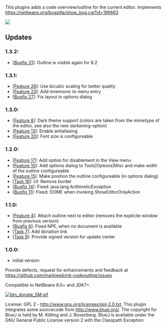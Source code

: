 This plugins adds a code overview/outline for the current editor. Implements  <a href="https://netbeans.org/bugzilla/show_bug.cgi?id=199663">https://netbeans.org/bugzilla/show_bug.cgi?id=199663</a>

<p>
<img src="https://raw.githubusercontent.com/markiewb/nb-codeoutline/master/doc/screenshot1.3.png"/>
 </p> 
<h2>Updates</h2>
<h3>1.3.2:</h3>
<ul>
<li>[<a href="https://github.com/markiewb/nb-codeoutline/issues/31">Bugfix 31</a>]: Outline is visible again for 8.2</li>
</ul>
<h3>1.3.1:</h3>
<ul>
<li>[<a href="https://github.com/markiewb/nb-codeoutline/issues/26">Feature 26</a>]: Use bicubic scaling for better quality</li>
<li>[<a href="https://github.com/markiewb/nb-codeoutline/issues/23">Feature 23</a>]: Add mnemonic to menu entry</li>
<li>[<a href="https://github.com/markiewb/nb-codeoutline/issues/27">Bugfix 27</a>]: Fix layout in options dialog</li>
</ul>
<h3>1.3.0:</h3>
<ul>
<li>[<a href="https://github.com/markiewb/nb-codeoutline/issues/8">Feature 8</a>]: Dark theme support (colors are taken from the mimetype of the editor, see also the new darkening-option)</li>
<li>[<a href="https://github.com/markiewb/nb-codeoutline/issues/13">Feature 13</a>]: Enable antialiasing</li>
<li>[<a href="https://github.com/markiewb/nb-codeoutline/issues/20">Feature 20</a>]: Font size is configureable</li>
</ul>

<h3>1.2.0:</h3>
<ul>
<li>[<a href="https://github.com/markiewb/nb-codeoutline/issues/17">Feature 17</a>]: Add option for disablement in the View menu</li>
<li>[<a href="https://github.com/markiewb/nb-codeoutline/issues/10">Feature 10</a>]: Add options dialog to Tools|Options|Misc and make width of the outline configureable</li>
<li>[<a href="https://github.com/markiewb/nb-codeoutline/issues/15">Feature 15</a>]: Make position the outline configureable (in options dialog)</li>
<li>[<a href="https://github.com/markiewb/nb-codeoutline/issues/18">Task 18</a>]: UI: Remove border</li>
<li>[<a href="https://github.com/markiewb/nb-codeoutline/issues/14">Bugfix 14</a>]: Fixed: java.lang.ArithmeticException</li>
<li>[<a href="https://github.com/markiewb/nb-codeoutline/issues/11">Bugfix 11</a>]: Fixed: OOME when invoking ShowEditorOnlyAction</li>

</ul>

<h3>1.1.0:</h3>
<ul>
<li>[<a href="https://github.com/markiewb/nb-codeoutline/issues/4">Feature 4</a>]: Attach outline next to editor (removes the explicite window from previous version)</li>
<li>[<a href="https://github.com/markiewb/nb-codeoutline/issues/6">Bugfix 6</a>]: Fixed NPE, when no document is available</li>
<li>[<a href="https://github.com/markiewb/nb-codeoutline/issues/7">Task 7</a>]: Add donation link</li>
<li>[<a href="https://github.com/markiewb/nb-codeoutline/issues/9">Task 9</a>]: Provide signed version for update center</li>
</ul>
<h3>1.0.0:</h3>
<ul>
<li>initial version</li>
</ul>

<p>
Provide defects, request for enhancements and feedback at <a href="https://github.com/markiewb/nb-codeoutline/issues">https://github.com/markiewb/nb-codeoutline/issues</a>
</p>
Compatible to NetBeans 8.0+ and JDK7+.
<p>
<a href="https://www.paypal.com/cgi-bin/webscr?cmd=_s-xclick&hosted_button_id=K4CMP92RZELE2"><img src="https://www.paypalobjects.com/en_US/i/btn/btn_donate_SM.gif" alt="btn_donate_SM.gif"></a>

</p>
<p>License: GPL 2 - <a href="http://www.gnu.org/licenses/gpl-2.0.txt">http://www.gnu.org/licenses/gpl-2.0.txt</a>. This plugin integrates some sourcecode from <a href="http://www.bluej.org/">http://www.bluej.org/</a>. The copyright for BlueJ is held by M. Kölling and J. Rosenberg.
BlueJ is available under the GNU General Public License version 2 with the Classpath Exception</p>